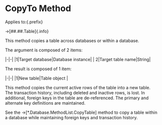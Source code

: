 # CopyTo Method

Applies to:{.prefix}

→[##.##.Table]{.info}

This method copies a table across databases or within a database.

The argument is composed of 2 items:

|-|-|
|1|Target database|Database instance|
| 2|Target table name|String|

The result is composed of 1 item:

|-|-|
|1|New table|Table object |

This method copies the current active rows of the table into a new table. The transaction history,
including deleted and inactive rows, is lost. In additional, foreign keys in the table are
de-referenced. The primary and alternate key definitions are maintained.

See the →[*.Database.MethodList.CopyTable] method to copy a table within a database while
maintaining foreign keys and transaction history.

